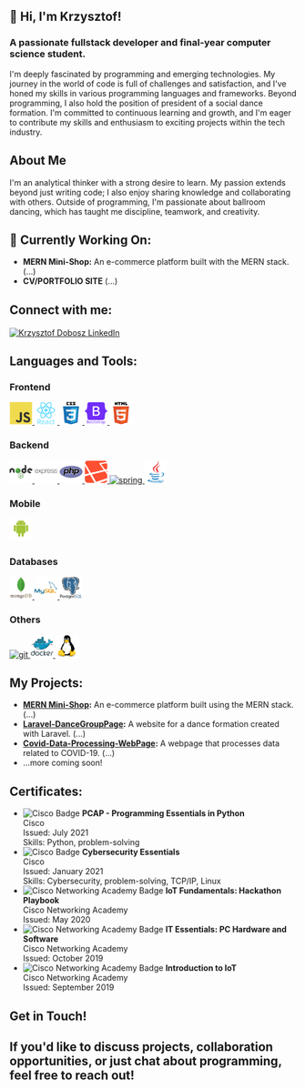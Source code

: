 ##  👋 Hi, I'm Krzysztof!

###  A passionate fullstack developer and final-year computer science student.

I'm deeply fascinated by programming and emerging technologies. My journey in the world of code is full of challenges and satisfaction, and I've honed my skills in various programming languages and frameworks. Beyond programming, I also hold the position of president of a social dance formation. I'm committed to continuous learning and growth, and I'm eager to contribute my skills and enthusiasm to exciting projects within the tech industry.

##  About Me

I'm an analytical thinker with a strong desire to learn.  My passion extends beyond just writing code; I also enjoy sharing knowledge and collaborating with others. Outside of programming, I'm passionate about ballroom dancing, which has taught me discipline, teamwork, and creativity.

##  🔭 Currently Working On:

* **MERN Mini-Shop:** An e-commerce platform built with the MERN stack. (...)
* **CV/PORTFOLIO SITE** (...)
##  Connect with me:

<p align="left">
<a href="https://www.linkedin.com/in/krzysztof-dobosz-0827b21aa/" target="blank"><img align="center" src="https://raw.githubusercontent.com/rahuldkjain/github-profile-readme-generator/master/src/images/icons/Social/linked-in-alt.svg" alt="Krzysztof Dobosz LinkedIn" height="30" width="40" /></a>
</p>

##  Languages and Tools:

### Frontend

<p align="left">
  <a href="https://developer.mozilla.org/en-US/docs/Web/JavaScript" target="_blank" rel="noreferrer" title="JavaScript"> <img src="https://raw.githubusercontent.com/devicons/devicon/master/icons/javascript/javascript-original.svg" alt="javascript" width="40" height="40"/> </a>
  <a href="https://reactjs.org/" target="_blank" rel="noreferrer" title="React"> <img src="https://raw.githubusercontent.com/devicons/devicon/master/icons/react/react-original-wordmark.svg" alt="react" width="40" height="40"/> </a>
  <a href="https://www.w3schools.com/css/" target="_blank" rel="noreferrer" title="CSS3"> <img src="https://raw.githubusercontent.com/devicons/devicon/master/icons/css3/css3-original-wordmark.svg" alt="css3" width="40" height="40"/> </a>
  <a href="https://getbootstrap.com" target="_blank" rel="noreferrer" title="Bootstrap"> <img src="https://raw.githubusercontent.com/devicons/devicon/master/icons/bootstrap/bootstrap-plain-wordmark.svg" alt="bootstrap" width="40" height="40"/> </a>
  <a href="https://www.w3.org/html/" target="_blank" rel="noreferrer" title="HTML5"> <img src="https://raw.githubusercontent.com/devicons/devicon/master/icons/html5/html5-original-wordmark.svg" alt="html5" width="40" height="40"/> </a>
</p>

### Backend

<p align="left">
  <a href="https://nodejs.org" target="_blank" rel="noreferrer" title="Node.js"> <img src="https://raw.githubusercontent.com/devicons/devicon/master/icons/nodejs/nodejs-original-wordmark.svg" alt="nodejs" width="40" height="40"/> </a>
  <a href="https://expressjs.com" target="_blank" rel="noreferrer" title="Express"> <img src="https://raw.githubusercontent.com/devicons/devicon/master/icons/express/express-original-wordmark.svg" alt="express" width="40" height="40"/> </a>
  <a href="https://www.php.net" target="_blank" rel="noreferrer" title="PHP"> <img src="https://raw.githubusercontent.com/devicons/devicon/master/icons/php/php-original.svg" alt="php" width="40" height="40"/> </a>
  <a href="https://laravel.com/" target="_blank" rel="noreferrer" title="Laravel"> <img src="https://raw.githubusercontent.com/devicons/devicon/master/icons/laravel/laravel-plain.svg" alt="laravel" width="40" height="40"/> </a>
  <a href="https://spring.io/" target="_blank" rel="noreferrer" title="Spring"> <img src="https://www.vectorlogo.zone/logos/springio/springio-icon.svg" alt="spring" width="40" height="40"/> </a>
  <a href="https://www.java.com" target="_blank" rel="noreferrer" title="Java"> <img src="https://raw.githubusercontent.com/devicons/devicon/master/icons/java/java-original.svg" alt="java" width="40" height="40"/> </a> 
</p>

### Mobile

<p align="left">
  <a href="https://developer.android.com" target="_blank" rel="noreferrer" title="Android"> <img src="https://raw.githubusercontent.com/devicons/devicon/master/icons/android/android-original-wordmark.svg" alt="android" width="40" height="40"/> </a>
</p>

### Databases

<p align="left">
  <a href="https://www.mongodb.com/" target="_blank" rel="noreferrer" title="MongoDB"> <img src="https://raw.githubusercontent.com/devicons/devicon/master/icons/mongodb/mongodb-original-wordmark.svg" alt="mongodb" width="40" height="40"/> </a>
  <a href="https://www.mysql.com/" target="_blank" rel="noreferrer" title="MySQL"> <img src="https://raw.githubusercontent.com/devicons/devicon/master/icons/mysql/mysql-original-wordmark.svg" alt="mysql" width="40" height="40"/> </a>
  <a href="https://www.postgresql.org" target="_blank" rel="noreferrer" title="PostgreSQL"> <img src="https://raw.githubusercontent.com/devicons/devicon/master/icons/postgresql/postgresql-original-wordmark.svg" alt="postgresql" width="40" height="40"/> </a>
</p>

### Others

<p align="left">
  <a href="https://git-scm.com/" target="_blank" rel="noreferrer" title="Git"> <img src="https://www.vectorlogo.zone/logos/git-scm/git-scm-icon.svg" alt="git" width="40" height="40"/> </a>
  <a href="https://www.docker.com/" target="_blank" rel="noreferrer" title="Docker"> <img src="https://raw.githubusercontent.com/devicons/devicon/master/icons/docker/docker-original-wordmark.svg" alt="docker" width="40" height="40"/> </a>
  <a href="https://www.linux.org/" target="_blank" rel="noreferrer" title="Linux"> <img src="https://raw.githubusercontent.com/devicons/devicon/master/icons/linux/linux-original.svg" alt="linux" width="40" height="40"/> </a>
</p>

##  My Projects:

* **[MERN Mini-Shop](https://github.com/Krzysiekdobosz/ShopReactNodejs):**  An e-commerce platform built using the MERN stack. (...)
* **[Laravel-DanceGroupPage](https://github.com/Krzysiekdobosz/Laravel-Project):** A website for a dance formation created with Laravel. (...)
* **[Covid-Data-Processing-WebPage](https://github.com/Krzysiekdobosz/Covid-Vaccinations-WebApp-React-Nodejs):** A webpage that processes data related to COVID-19. (...)
* ...more coming soon!

##  Certificates:

<ul>
  <li>
    <img src="https://img.shields.io/badge/-Cisco-00508C?style=flat-square&logo=cisco&logoColor=white" alt="Cisco Badge" width="20" height="20"/>
    <b>PCAP - Programming Essentials in Python</b><br>
    Cisco<br>
    Issued: July 2021<br>
    Skills: Python, problem-solving
  </li>
  <li>
    <img src="https://img.shields.io/badge/-Cisco-00508C?style=flat-square&logo=cisco&logoColor=white" alt="Cisco Badge" width="20" height="20"/>
    <b>Cybersecurity Essentials</b><br>
    Cisco<br>
    Issued: January 2021<br>
    Skills: Cybersecurity, problem-solving, TCP/IP, Linux
  </li>
  <li>
    <img src="https://img.shields.io/badge/-Cisco%20Networking%20Academy-00508C?style=flat-square&logo=cisco&logoColor=white" alt="Cisco Networking Academy Badge" width="20" height="20"/>
    <b>IoT Fundamentals: Hackathon Playbook</b><br>
    Cisco Networking Academy<br>
    Issued: May 2020
  </li>
  <li>
    <img src="https://img.shields.io/badge/-Cisco%20Networking%20Academy-00508C?style=flat-square&logo=cisco&logoColor=white" alt="Cisco Networking Academy Badge" width="20" height="20"/>
    <b>IT Essentials: PC Hardware and Software</b><br>
    Cisco Networking Academy<br>
    Issued: October 2019
  </li>
  <li>
    <img src="https://img.shields.io/badge/-Cisco%20Networking%20Academy-00508C?style=flat-square&logo=cisco&logoColor=white" alt="Cisco Networking Academy Badge" width="20" height="20"/>
    <b>Introduction to IoT</b><br>
    Cisco Networking Academy<br>
    Issued: September 2019
  </li>
</ul>


 
<p align="center">
  </a>
</p>

##  Get in Touch!
If you'd like to discuss projects, collaboration opportunities, or just chat about programming, feel free to reach out!
---

